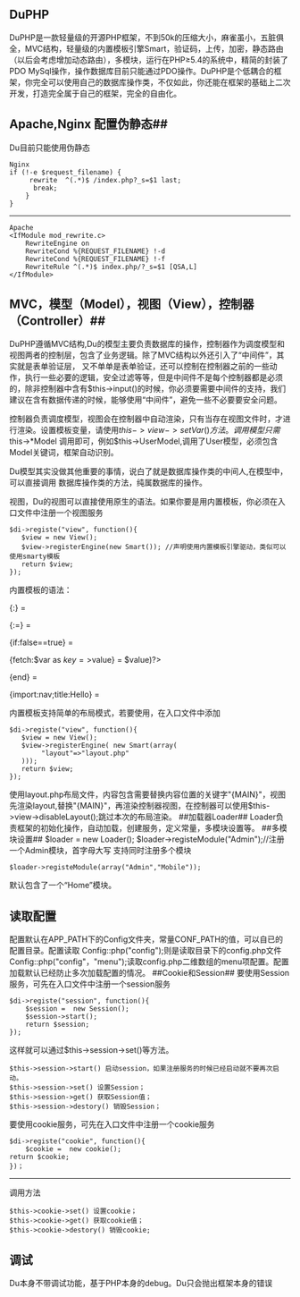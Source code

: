 ## DuPHP ##
DuPHP是一款轻量级的开源PHP框架，不到50k的压缩大小，麻雀虽小，五脏俱全，MVC结构，轻量级的内置模板引擎Smart，验证码，上传，加密，静态路由（以后会考虑增加动态路由），多模块，运行在PHP≥5.4的系统中，精简的封装了PDO MySql操作，操作数据库目前只能通过PDO操作。DuPHP是个低耦合的框架，你完全可以使用自己的数据库操作类，不仅如此，你还能在框架的基础上二次开发，打造完全属于自己的框架，完全的自由化。
## Apache,Nginx 配置伪静态##
Du目前只能使用伪静态

	Nginx
    if (!-e $request_filename) {
   		 rewrite  ^(.*)$ /index.php?_s=$1 last;
  		  break;
    	}
    }

----------

	Apache
	<IfModule mod_rewrite.c>
		RewriteEngine on
		RewriteCond %{REQUEST_FILENAME} !-d
		RewriteCond %{REQUEST_FILENAME} !-f
		RewriteRule ^(.*)$ index.php/?_s=$1 [QSA,L]
	</IfModule>

## MVC，模型（Model），视图（View），控制器（Controller）##
DuPHP遵循MVC结构,Du的模型主要负责数据库的操作，控制器作为调度模型和视图两者的控制层，包含了业务逻辑。除了MVC结构以外还引入了“中间件”，其实就是表单验证层， 又不单单是表单验证，还可以控制在控制器之前的一些动作，执行一些必要的逻辑，安全过滤等等，但是中间件不是每个控制器都是必须的，除非控制器中含有$this->input()的时候，你必须要需要中间件的支持，我们建议在含有数据传递的时候，能够使用“中间件”，避免一些不必要要安全问题。

控制器负责调度模型，视图会在控制器中自动渲染，只有当存在视图文件时，才进行渲染。设置模板变量，请使用$this->view->setVar()方法。调用模型只需$this->*Model 调用即可，例如$this->UserModel,调用了User模型，必须包含Model关键词，框架自动识别。

Du模型其实没做其他重要的事情，说白了就是数据库操作类的中间人,在模型中，可以直接调用
数据库操作类的方法，纯属数据库的操作。

视图，Du的视图可以直接使用原生的语法。如果你要是用内置模板，你必须在入口文件中注册一个视图服务
```
$di->registe("view", function(){
   $view = new View();
   $view->registerEngine(new Smart()); //声明使用内置模板引擎驱动，类似可以使用smarty模板
   return $view;
});
```
内置模板的语法：

{:} = <?php ?>

{:=} = <?php echo ?>

{if:false==true} = <?php if (false==true)?>

{fetch:$var as $key=>$value} = <?php foreach ($var as $key => $value)?>

{end} = <?php } ?>

{import:nav;title:Hello} = <?php $title="Hello";include "nav.html";?>

内置模板支持简单的布局模式，若要使用，在入口文件中添加
```
$di->registe("view", function(){
   $view = new View();
   $view->registerEngine( new Smart(array(
		"layout"=>"layout.php"
   ))); 
   return $view;
});
```
使用layout.php布局文件，内容包含需要替换内容位置的关键字"{MAIN}"，视图先渲染layout,替换"{MAIN}"，再渲染控制器视图，在控制器可以使用$this->view->disableLayout();跳过本次的布局渲染。
##加载器Loader##
Loader负责框架的初始化操作，自动加载，创建服务，定义常量，多模块设置等。
##多模块设置##
    $loader = new Loader();
    $loader->registeModule("Admin");//注册一个Admin模块，首字母大写
支持同时注册多个模块

 	$loader->registeModule(array("Admin","Mobile"));
默认包含了一个“Home”模块。
## 读取配置 ##
配置默认在APP_PATH下的Config文件夹，常量CONF_PATH的值，可以自已的配置目录。配置读取
Config::php("config");则是读取目录下的config.php文件Config::php("config"，"menu");读取config.php二维数组的menu项配置。配置加载默认已经防止多次加载配置的情况。
##Cookie和Session##
要使用Session服务，可先在入口文件中注册一个session服务

    $di->registe("session", function(){
    	$session =  new Session();
        $session->start();
        return $session;
    });
这样就可以通过$this->session->set()等方法。

    $this->session->start() 启动session，如果注册服务的时候已经启动就不要再次启动。 
    $this->session->set() 设置Session；
    $this->session->get() 获取Session值；
    $this->session->destory() 销毁Session；
要使用cookie服务，可先在入口文件中注册一个cookie服务

    $di->registe("cookie", function(){
    	$cookie =  new cookie();
    return $cookie;
    })；

---
调用方法

    $this->cookie->set() 设置cookie；
    $this->cookie->get() 获取cookie值；
    $this->cookie->destory() 销毁cookie;

## 调试 ##
Du本身不带调试功能，基于PHP本身的debug。Du只会抛出框架本身的错误
